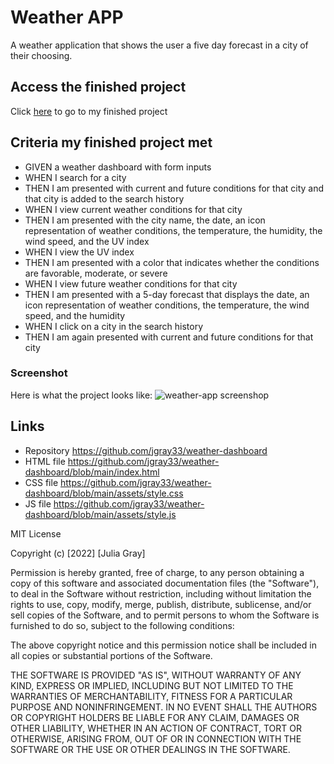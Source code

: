 # Weather APP

A weather application that shows the user a five day forecast in a city of their choosing. 

## Access the finished project

Click [here](https://jgray33.github.io/weather-dashboard/) to go to my finished project

## Criteria my finished project met 

* GIVEN a weather dashboard with form inputs
* WHEN I search for a city
* THEN I am presented with current and future conditions for that city and that city is added to the search history
* WHEN I view current weather conditions for that city
* THEN I am presented with the city name, the date, an icon representation of weather conditions, the temperature, the humidity, the wind speed, and the UV index
* WHEN I view the UV index
* THEN I am presented with a color that indicates whether the conditions are favorable, moderate, or severe
* WHEN I view future weather conditions for that city
* THEN I am presented with a 5-day forecast that displays the date, an icon representation of weather conditions, the temperature, the wind speed, and the humidity
* WHEN I click on a city in the search history
* THEN I am again presented with current and future conditions for that city

### Screenshot

Here is what the project looks like: ![weather-app screenshop](https://user-images.githubusercontent.com/95051960/152251997-585eacee-76da-47b4-a946-a135fd173e4a.png)


## Links 
- Repository  https://github.com/jgray33/weather-dashboard
- HTML file https://github.com/jgray33/weather-dashboard/blob/main/index.html
- CSS file  https://github.com/jgray33/weather-dashboard/blob/main/assets/style.css 
- JS file  https://github.com/jgray33/weather-dashboard/blob/main/assets/style.js

MIT License

Copyright (c) [2022] [Julia Gray]

Permission is hereby granted, free of charge, to any person obtaining a copy
of this software and associated documentation files (the "Software"), to deal
in the Software without restriction, including without limitation the rights
to use, copy, modify, merge, publish, distribute, sublicense, and/or sell
copies of the Software, and to permit persons to whom the Software is
furnished to do so, subject to the following conditions:

The above copyright notice and this permission notice shall be included in all
copies or substantial portions of the Software.

THE SOFTWARE IS PROVIDED "AS IS", WITHOUT WARRANTY OF ANY KIND, EXPRESS OR
IMPLIED, INCLUDING BUT NOT LIMITED TO THE WARRANTIES OF MERCHANTABILITY,
FITNESS FOR A PARTICULAR PURPOSE AND NONINFRINGEMENT. IN NO EVENT SHALL THE
AUTHORS OR COPYRIGHT HOLDERS BE LIABLE FOR ANY CLAIM, DAMAGES OR OTHER
LIABILITY, WHETHER IN AN ACTION OF CONTRACT, TORT OR OTHERWISE, ARISING FROM,
OUT OF OR IN CONNECTION WITH THE SOFTWARE OR THE USE OR OTHER DEALINGS IN THE
SOFTWARE.

